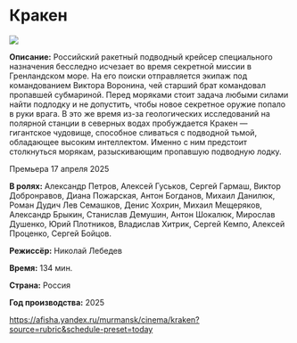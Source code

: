 # Кракен
![](https://avatars.mds.yandex.net/get-afishanew/4487581/144a08f2-e9a9-4292-9006-bc20075ca462/s190x280)

**Описание:** Российский ракетный подводный крейсер специального назначения бесследно исчезает во время секретной миссии в Гренландском море. На его поиски отправляется экипаж под командованием Виктора Воронина, чей старший брат командовал пропавшей субмариной. 
Перед моряками стоит задача любыми силами найти подлодку и не допустить, чтобы новое секретное оружие попало в руки врага. В это же время из-за геологических исследований на полярной станции в северных водах пробуждается Кракен — гигантское чудовище, способное сливаться с подводной тьмой, обладающее высоким интеллектом. Именно с ним предстоит столкнуться морякам, разыскивающим пропавшую подводную лодку.

Премьера       17 апреля 2025

**В ролях:** Александр Петров, Алексей Гуськов, Сергей Гармаш, Виктор Добронравов, Диана Пожарская, Антон Богданов, Михаил Данилюк, Роман Дудич
    Лев Семашков, 
    Денис Хохрин, 
    Михаил Мещеряков,
    Александр Брыкин,
    Станислав Демушин,
    Антон Шокалюк,
    Мирослав Душенко,
    Юрий Плотников,
    Владислав Хитрик,
    Сергей Кемпо,
    Алексей Проценко,
    Сергей Бойцов.
    
**Режиссёр:** Николай Лебедев

**Время:** 134 мин.

**Страна:** Россия

**Год производства:** 2025

https://afisha.yandex.ru/murmansk/cinema/kraken?source=rubric&schedule-preset=today
